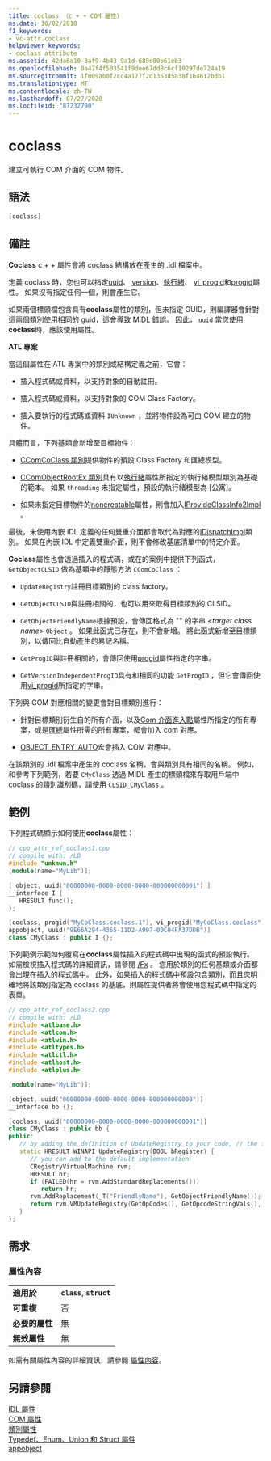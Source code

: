 ```yaml
---
title: coclass （c + + COM 屬性）
ms.date: 10/02/2018
f1_keywords:
- vc-attr.coclass
helpviewer_keywords:
- coclass attribute
ms.assetid: 42da6a10-3af9-4b43-9a1d-689d00b61eb3
ms.openlocfilehash: 0a47f4f503541f9dee67dd8c6cf10297de724a19
ms.sourcegitcommit: 1f009ab0f2cc4a177f2d1353d5a38f164612bdb1
ms.translationtype: MT
ms.contentlocale: zh-TW
ms.lasthandoff: 07/27/2020
ms.locfileid: "87232790"
---
```

# <a name="coclass"></a>coclass

建立可執行 COM 介面的 COM 物件。

## <a name="syntax"></a>語法

```cpp
[coclass]
```

## <a name="remarks"></a>備註

**Coclass** c + + 屬性會將 coclass 結構放在產生的 .idl 檔案中。

定義 coclass 時，您也可以指定[uuid](uuid-cpp-attributes.md)、 [version](version-cpp.md)、[執行緒](threading-cpp.md)、 [vi_progid](vi-progid.md)和[progid](progid.md)屬性。 如果沒有指定任何一個，則會產生它。

如果兩個標頭檔包含具有**coclass**屬性的類別，但未指定 GUID，則編譯器會針對這兩個類別使用相同的 guid，這會導致 MIDL 錯誤。  因此， `uuid` 當您使用**coclass**時，應該使用屬性。

**ATL 專案**

當這個屬性在 ATL 專案中的類別或結構定義之前，它會：

- 插入程式碼或資料，以支持對象的自動註冊。

- 插入程式碼或資料，以支持對象的 COM Class Factory。

- 插入要執行的程式碼或資料 `IUnknown` ，並將物件設為可由 COM 建立的物件。

具體而言，下列基類會新增至目標物件：

- [CComCoClass 類別](../../atl/reference/ccomcoclass-class.md)提供物件的預設 Class Factory 和匯總模型。

- [CComObjectRootEx 類別](../../atl/reference/ccomobjectrootex-class.md)具有以[執行緒](threading-cpp.md)屬性所指定的執行緒模型類別為基礎的範本。 如果 `threading` 未指定屬性，預設的執行緒模型為 [公寓]。

- 如果未指定目標物件的[noncreatable](noncreatable.md)屬性，則會加入[IProvideClassInfo2Impl](../../atl/reference/iprovideclassinfo2impl-class.md) 。

最後，未使用內嵌 IDL 定義的任何雙重介面都會取代為對應的[IDispatchImpl](../../atl/reference/idispatchimpl-class.md)類別。 如果在內嵌 IDL 中定義雙重介面，則不會修改基底清單中的特定介面。

**Coclass**屬性也會透過插入的程式碼，或在的案例中提供下列函式， `GetObjectCLSID` 做為基類中的靜態方法 `CComCoClass` ：

- `UpdateRegistry`註冊目標類別的 class factory。

- `GetObjectCLSID`與註冊相關的，也可以用來取得目標類別的 CLSID。

- `GetObjectFriendlyName`根據預設，會傳回格式為 "" 的字串 \<*target class name*> `Object` 。 如果此函式已存在，則不會新增。 將此函式新增至目標類別，以傳回比自動產生的易記名稱。

- `GetProgID`與註冊相關的，會傳回使用[progid](progid.md)屬性指定的字串。

- `GetVersionIndependentProgID`具有和相同的功能 `GetProgID` ，但它會傳回使用[vi_progid](vi-progid.md)所指定的字串。

下列與 COM 對應相關的變更會對目標類別進行：

- 針對目標類別衍生自的所有介面，以及[Com 介面進入點](../../mfc/com-interface-entry-points.md)屬性所指定的所有專案，或是[匯總](aggregates.md)屬性所需的所有專案，都會加入 com 對應。

- [OBJECT_ENTRY_AUTO](../../atl/reference/object-map-macros.md#object_entry_auto)宏會插入 COM 對應中。

在該類別的 .idl 檔案中產生的 coclass 名稱，會與類別具有相同的名稱。  例如，和參考下列範例，若要 `CMyClass` 透過 MIDL 產生的標頭檔來存取用戶端中 coclass 的類別識別碼，請使用 `CLSID_CMyClass` 。

## <a name="example"></a>範例

下列程式碼顯示如何使用**coclass**屬性：

```cpp
// cpp_attr_ref_coclass1.cpp
// compile with: /LD
#include "unknwn.h"
[module(name="MyLib")];

[ object, uuid("00000000-0000-0000-0000-000000000001") ]
__interface I {
   HRESULT func();
};

[coclass, progid("MyCoClass.coclass.1"), vi_progid("MyCoClass.coclass"),
appobject, uuid("9E66A294-4365-11D2-A997-00C04FA37DDB")]
class CMyClass : public I {};
```

下列範例示範如何覆寫在**coclass**屬性插入的程式碼中出現的函式的預設執行。 如需檢視插入程式碼的詳細資訊，請參閱 [/Fx](../../build/reference/fx-merge-injected-code.md) 。 您用於類別的任何基類或介面都會出現在插入的程式碼中。 此外，如果插入的程式碼中預設包含類別，而且您明確地將該類別指定為 coclass 的基底，則屬性提供者將會使用您程式碼中指定的表單。

```cpp
// cpp_attr_ref_coclass2.cpp
// compile with: /LD
#include <atlbase.h>
#include <atlcom.h>
#include <atlwin.h>
#include <atltypes.h>
#include <atlctl.h>
#include <atlhost.h>
#include <atlplus.h>

[module(name="MyLib")];

[object, uuid("00000000-0000-0000-0000-000000000000")]
__interface bb {};

[coclass, uuid("00000000-0000-0000-0000-000000000001")]
class CMyClass : public bb {
public:
   // by adding the definition of UpdateRegistry to your code, // the function will not be included in the injected code
   static HRESULT WINAPI UpdateRegistry(BOOL bRegister) {
      // you can add to the default implementation
      CRegistryVirtualMachine rvm;
      HRESULT hr;
      if (FAILED(hr = rvm.AddStandardReplacements()))
         return hr;
      rvm.AddReplacement(_T("FriendlyName"), GetObjectFriendlyName());
      return rvm.VMUpdateRegistry(GetOpCodes(), GetOpcodeStringVals(),       GetOpcodeDWORDVals(), GetOpcodeBinaryVals(), bRegister);
   }
};
```

## <a name="requirements"></a>需求

### <a name="attribute-context"></a>屬性內容

|||
|-|-|
|**適用於**|**`class`**, **`struct`**|
|**可重複**|否|
|**必要的屬性**|無|
|**無效屬性**|無|

如需有關屬性內容的詳細資訊，請參閱 [屬性內容](cpp-attributes-com-net.md#contexts)。

## <a name="see-also"></a>另請參閱

[IDL 屬性](idl-attributes.md)<br/>
[COM 屬性](com-attributes.md)<br/>
[類別屬性](class-attributes.md)<br/>
[Typedef、Enum、Union 和 Struct 屬性](typedef-enum-union-and-struct-attributes.md)<br/>
[appobject](appobject.md)
